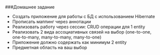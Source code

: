 ###Домашнее задание

* Создать приложение для работы с БД с использованием Hibernate
* Прописать маппинг через аннотации
* Реализовать работу через сессии: CRUD операции для 1 entity
* Реализовать 2 вида ассоциативных связей на выбор (one-to-one, one-to-many, many-to-many, many-to-one)
* Приложение должно содержать как минимум  2 entity
* Предметная область на ваш выбор